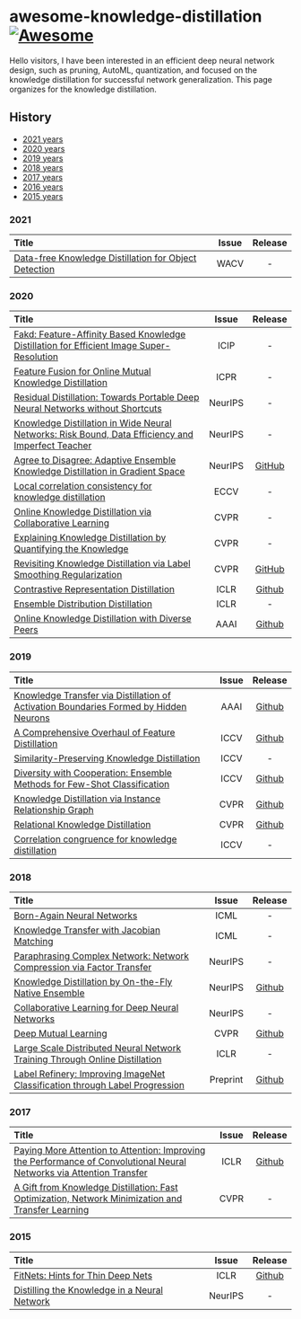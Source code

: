 # awesome-knowledge-distillation [![Awesome](https://awesome.re/badge.svg)](https://awesome.re)

Hello visitors, I have been interested in an efficient deep neural network design, such as pruning, AutoML, quantization, and focused on the knowledge distillation for successful network generalization. This page organizes for the knowledge distillation.

## History

- [2021 years](#2021)
- [2020 years](#2020)
- [2019 years](#2019)
- [2018 years](#2018)
- [2017 years](#2017)
- [2016 years](#2016)
- [2015 years](#2015)


### 2021
|   Title  | Issue | Release |
| :--------| :---: | :-----: |
| [Data-free Knowledge Distillation for Object Detection](https://openaccess.thecvf.com/content/WACV2021/papers/Chawla_Data-Free_Knowledge_Distillation_for_Object_Detection_WACV_2021_paper.pdf) | WACV | - |

### 2020
|   Title  | Issue | Release |
| :--------| :---: | :-----: |
| [Fakd: Feature-Affinity Based Knowledge Distillation for Efficient Image Super-Resolution](https://ieeexplore.ieee.org/abstract/document/9190917) | ICIP | - |
| [Feature Fusion for Online Mutual Knowledge Distillation](https://arxiv.org/pdf/1904.09058.pdf) | ICPR | - |
| [Residual Distillation: Towards Portable Deep Neural Networks without Shortcuts](https://papers.nips.cc/paper/2020/file/657b96f0592803e25a4f07166fff289a-Paper.pdf) | NeurIPS | - |
| [Knowledge Distillation in Wide Neural Networks: Risk Bound, Data Efficiency and Imperfect Teacher](https://papers.nips.cc/paper/2020/file/ef0d3930a7b6c95bd2b32ed45989c61f-Paper.pdf) | NeurIPS | - |
| [Agree to Disagree: Adaptive Ensemble Knowledge Distillation in Gradient Space](https://papers.nips.cc/paper/2020/file/91c77393975889bd08f301c9e13a44b7-Paper.pdf) | NeurIPS | [GitHub](https://github.com/AnTuo1998/AE-KD.) |
| [Local correlation consistency for knowledge distillation](https://www.ecva.net/papers/eccv_2020/papers_ECCV/papers/123570018.pdf) | ECCV | - |
| [Online Knowledge Distillation via Collaborative Learning](https://openaccess.thecvf.com/content_CVPR_2020/papers/Guo_Online_Knowledge_Distillation_via_Collaborative_Learning_CVPR_2020_paper.pdf) | CVPR | - |
| [Explaining Knowledge Distillation by Quantifying the Knowledge](https://openaccess.thecvf.com/content_CVPR_2020/papers/Cheng_Explaining_Knowledge_Distillation_by_Quantifying_the_Knowledge_CVPR_2020_paper.pdf) | CVPR | - |
| [Revisiting Knowledge Distillation via Label Smoothing Regularization](https://openaccess.thecvf.com/content_CVPR_2020/papers/Yuan_Revisiting_Knowledge_Distillation_via_Label_Smoothing_Regularization_CVPR_2020_paper.pdf) | CVPR | [GitHub](https://github.com/yuanli2333/Teacher-free-Knowledge-Distillation) |
| [Contrastive Representation Distillation](https://arxiv.org/abs/1910.10699) | ICLR | [Github](https://github.com/HobbitLong/RepDistiller) |
| [Ensemble Distribution Distillation](https://openreview.net/pdf?id=BygSP6Vtvr) | ICLR | - |
| [Online Knowledge Distillation with Diverse Peers](https://aaai.org/Papers/AAAI/2020GB/AAAI-ChenD.4552.pdf) | AAAI | [Github](https://github.com/DefangChen/OKDDip-AAAI2020) |


### 2019
|   Title  | Issue | Release |
| :--------| :---: | :-----: |
| [Knowledge Transfer via Distillation of Activation Boundaries Formed by Hidden Neurons](https://arxiv.org/abs/1811.03233) | AAAI | [Github](https://github.com/bhheo/AB_distillation) |
| [A Comprehensive Overhaul of Feature Distillation](https://arxiv.org/abs/1904.01866) | ICCV | [Github](https://github.com/clovaai/overhaul-distillation) |
| [Similarity-Preserving Knowledge Distillation](https://arxiv.org/abs/1907.09682) | ICCV | - |
| [Diversity with Cooperation: Ensemble Methods for Few-Shot Classification](http://openaccess.thecvf.com/content_ICCV_2019/papers/Dvornik_Diversity_With_Cooperation_Ensemble_Methods_for_Few-Shot_Classification_ICCV_2019_paper.pdf) | ICCV | [Github](https://github.com/dvornikita/fewshot_ensemble) |
| [Knowledge Distillation via Instance Relationship Graph](http://openaccess.thecvf.com/content_CVPR_2019/papers/Liu_Knowledge_Distillation_via_Instance_Relationship_Graph_CVPR_2019_paper.pdf) | CVPR | [Github](https://github.com/yufanLIU/IRG) |
| [Relational Knowledge Distillation](https://arxiv.org/abs/1904.05068) | CVPR | [Github](https://github.com/lenscloth/RKD) |
| [Correlation congruence for knowledge distillation](https://openaccess.thecvf.com/content_ICCV_2019/papers/Peng_Correlation_Congruence_for_Knowledge_Distillation_ICCV_2019_paper.pdf) | ICCV | - |

### 2018
|   Title  | Issue | Release |
| :--------| :---: | :-----: |
| [Born-Again Neural Networks](https://arxiv.org/abs/1805.04770) | ICML | - |
| [Knowledge Transfer with Jacobian Matching](https://arxiv.org/abs/1803.00443) | ICML | - |
| [Paraphrasing Complex Network: Network Compression via Factor Transfer](https://papers.nips.cc/paper/7541-paraphrasing-complex-network-network-compression-via-factor-transfer) | NeurIPS | - |
| [Knowledge Distillation by On-the-Fly Native Ensemble](https://papers.nips.cc/paper/7980-knowledge-distillation-by-on-the-fly-native-ensemble.pdf) | NeurIPS | [Github](https://github.com/Lan1991Xu/ONE_NeurIPS2018) |
| [Collaborative Learning for Deep Neural Networks](https://papers.nips.cc/paper/7454-collaborative-learning-for-deep-neural-networks.pdf) | NeurIPS | - |
| [Deep Mutual Learning](https://zpascal.net/cvpr2018/Zhang_Deep_Mutual_Learning_CVPR_2018_paper.pdf) | CVPR | [Github](https://github.com/chxy95/Deep-Mutual-Learning) |
| [Large Scale Distributed Neural Network Training Through Online Distillation](https://openreview.net/pdf?id=rkr1UDeC-) | ICLR | - |
| [Label Refinery: Improving ImageNet Classification through Label Progression](https://arxiv.org/abs/1805.02641) | Preprint | [Github](https://github.com/hessamb/label-refinery) |



### 2017
|   Title  | Issue | Release |
| :--------| :---: | :-----: |
| [Paying More Attention to Attention: Improving the Performance of Convolutional Neural Networks via Attention Transfer](https://arxiv.org/abs/1612.03928) | ICLR | [Github](https://github.com/szagoruyko/attention-transfer) |
| [A Gift from Knowledge Distillation: Fast Optimization, Network Minimization and Transfer Learning](http://openaccess.thecvf.com/content_cvpr_2017/papers/Yim_A_Gift_From_CVPR_2017_paper.pdf) | CVPR | - |

### 2015
|   Title  | Issue | Release |
| :--------| :---: | :-----: |
| [FitNets: Hints for Thin Deep Nets](https://arxiv.org/abs/1412.6550) | ICLR | [Github](https://github.com/adri-romsor/FitNets) |
| [Distilling the Knowledge in a Neural Network](https://arxiv.org/abs/1503.02531) | NeurIPS | - |
